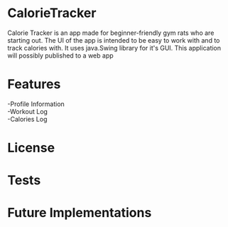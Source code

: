 # CalorieTracker
Calorie Tracker is an app made for beginner-friendly gym rats who are starting out. The UI of the app is intended to be easy to work with and to track calories with.
It uses java.Swing library for it's GUI. This application will possibly published to a web app

# Features
-Profile Information \
-Workout Log \
-Calories Log

# License

# Tests

# Future Implementations

